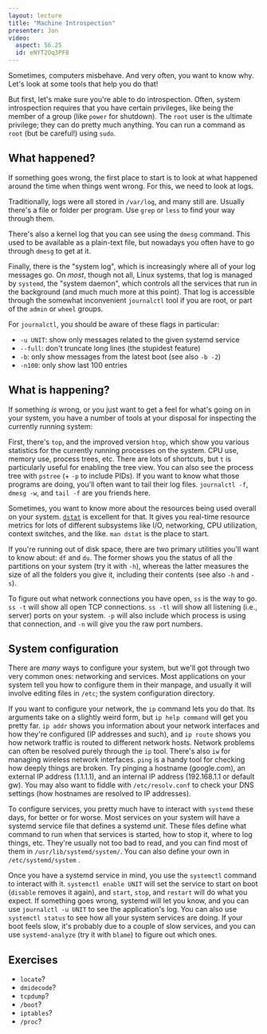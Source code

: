 ```yaml
---
layout: lecture
title: "Machine Introspection"
presenter: Jon
video:
  aspect: 56.25
  id: eNYT2Oq3PF8
---
```


Sometimes, computers misbehave. And very often, you want to know why.
Let's look at some tools that help you do that!

But first, let's make sure you're able to do introspection. Often,
system introspection requires that you have certain privileges, like
being the member of a group (like `power` for shutdown). The `root` user
is the ultimate privilege; they can do pretty much anything. You can run
a command as `root` (but be careful!) using `sudo`.

## What happened?

If something goes wrong, the first place to start is to look at what
happened around the time when things went wrong. For this, we need to
look at logs.

Traditionally, logs were all stored in `/var/log`, and many still are.
Usually there's a file or folder per program. Use `grep` or `less` to
find your way through them.

There's also a kernel log that you can see using the `dmesg` command.
This used to be available as a plain-text file, but nowadays you often
have to go through `dmesg` to get at it.

Finally, there is the "system log", which is increasingly where all of
your log messages go. On _most_, though not all, Linux systems, that log
is managed by `systemd`, the "system daemon", which controls all the
services that run in the background (and much much more at this point).
That log is accessible through the somewhat inconvenient `journalctl`
tool if you are root, or part of the `admin` or `wheel` groups.

For `journalctl`, you should be aware of these flags in particular:

 - `-u UNIT`: show only messages related to the given systemd service
 - `--full`: don't truncate long lines (the stupidest feature)
 - `-b`: only show messages from the latest boot (see also `-b -2`)
 - `-n100`: only show last 100 entries

## What is happening?

If something _is_ wrong, or you just want to get a feel for what's going
on in your system, you have a number of tools at your disposal for
inspecting the currently running system:

First, there's `top`, and the improved version `htop`, which show you
various statistics for the currently running processes on the system.
CPU use, memory use, process trees, etc. There are lots of shortcuts,
but `t` is particularly useful for enabling the tree view. You can also
see the process tree with `pstree` (+ `-p` to include PIDs). If you want
to know what those programs are doing, you'll often want to tail their
log files. `journalctl -f`, `dmesg -w`, and `tail -f` are you friends
here.

Sometimes, you want to know more about the resources being used overall
on your system. [`dstat`](http://dag.wiee.rs/home-made/dstat/) is
excellent for that. It gives you real-time resource metrics for lots of
different subsystems like I/O, networking, CPU utilization, context
switches, and the like. `man dstat` is the place to start.

If you're running out of disk space, there are two primary utilities
you'll want to know about: `df` and `du`. The former shows you the
status of all the partitions on your system (try it with `-h`), whereas
the latter measures the size of all the folders you give it, including
their contents (see also `-h` and `-s`).

To figure out what network connections you have open, `ss` is the way to
go. `ss -t` will show all open TCP connections. `ss -tl` will show all
listening (i.e., server) ports on your system. `-p` will also include
which process is using that connection, and `-n` will give you the raw
port numbers.


## System configuration

There are _many_ ways to configure your system, but we'll got through
two very common ones: networking and services. Most applications on your
system tell you how to configure them in their manpage, and usually it
will involve editing files in `/etc`; the system configuration
directory.

If you want to configure your network, the `ip` command lets you do
that. Its arguments take on a slightly weird form, but `ip help command`
will get you pretty far. `ip addr` shows you information about your
network interfaces and how they're configured (IP addresses and such),
and `ip route` shows you how network traffic is routed to different
network hosts. Network problems can often be resolved purely through the
`ip` tool. There's also `iw` for managing wireless network interfaces.
`ping` is a handy tool for checking how deeply things are broken. Try
pinging a hostname (google.com), an external IP address (1.1.1.1), and
an internal IP address (192.168.1.1 or default gw). You may also want to
fiddle with `/etc/resolv.conf` to check your DNS settings (how hostnames
are resolved to IP addresses).

To configure services, you pretty much have to interact with `systemd`
these days, for better or for worse. Most services on your system will
have a systemd service file that defines a systemd _unit_. These files
define what command to run when that services is started, how to stop
it, where to log things, etc. They're usually not too bad to read, and
you can find most of them in `/usr/lib/systemd/system/`. You can also
define your own in `/etc/systemd/system` .

Once you have a systemd service in mind, you use the `systemctl` command
to interact with it. `systemctl enable UNIT` will set the service to
start on boot (`disable` removes it again), and `start`, `stop`, and
`restart` will do what you expect. If something goes wrong, systemd will
let you know, and you can use `journalctl -u UNIT` to see the
application's log. You can also use `systemctl status` to see how all
your system services are doing. If your boot feels slow, it's probably
due to a couple of slow services, and you can use `systemd-analyze` (try
it with `blame`) to figure out which ones.

## Exercises

- `locate`?
- `dmidecode`?
- `tcpdump`?
- `/boot`?
- `iptables`?
- `/proc`?
